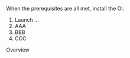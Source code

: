 <?xml version="1.0" encoding="UTF-8"?><?workdir /D:\gitlabtrunk\iesdocs\Tpc\temp\pdf-css-html5\tasks?><?workdir-uri file:/D:/gitlabtrunk/iesdocs/Tpc/temp/pdf-css-html5/tasks/?><?path2project ..\?><?path2project-uri ../?><?path2rootmap-uri ../?><topic xmlns:ditaarch="http://dita.oasis-open.org/architecture/2005/" xmlns:dita-ot="http://dita-ot.sourceforge.net/ns/201007/dita-ot" class="- topic/topic " ditaarch:DITAArchVersion="1.2" domains="(topic hi-d) (topic ut-d) (topic indexing-d) (topic hazard-d) (topic abbrev-d) (topic pr-d) (topic sw-d) (topic ui-d)" id="procedures" xtrf="file:/D:/gitlabtrunk/iesdocs/Tpc/tasks/procedures.md" xtrc="topic:1;166:-1"><title class="- topic/title " xtrf="file:/D:/gitlabtrunk/iesdocs/Tpc/tasks/procedures.md" xtrc="title:1;166:-1">Procedures</title><body class="- topic/body " xtrf="file:/D:/gitlabtrunk/iesdocs/Tpc/tasks/procedures.md" xtrc="body:1;166:-1"><p class="- topic/p " xtrf="file:/D:/gitlabtrunk/iesdocs/Tpc/tasks/procedures.md" xtrc="p:1;166:-1">When the prerequisites are all met, install the OI. </p><ol class="- topic/ol " xtrf="file:/D:/gitlabtrunk/iesdocs/Tpc/tasks/procedures.md" xtrc="ol:1;166:-1"><li class="- topic/li " xtrf="file:/D:/gitlabtrunk/iesdocs/Tpc/tasks/procedures.md" xtrc="li:1;166:-1">Launch ...</li><li class="- topic/li " xtrf="file:/D:/gitlabtrunk/iesdocs/Tpc/tasks/procedures.md" xtrc="li:2;166:-1">AAA</li><li class="- topic/li " xtrf="file:/D:/gitlabtrunk/iesdocs/Tpc/tasks/procedures.md" xtrc="li:3;166:-1">BBB</li><li class="- topic/li " xtrf="file:/D:/gitlabtrunk/iesdocs/Tpc/tasks/procedures.md" xtrc="li:4;166:-1">CCC</li></ol></body><related-links class="- topic/related-links "><linkpool class="- topic/linkpool " xtrc="topicref:7;18:65" xtrf="file:/D:/gitlabtrunk/iesdocs/Tpc/OIUG.ditamap"><link class="- topic/link " format="dita" href="../concepts/overview.md" mapclass="- map/topicref " role="friend" scope="local" type="topic" xtrc="topicref:6;15:66" xtrf="file:/D:/gitlabtrunk/iesdocs/Tpc/OIUG.ditamap"><linktext class="- topic/linktext "><?ditaot gentext?>Overview</linktext></link></linkpool></related-links></topic>